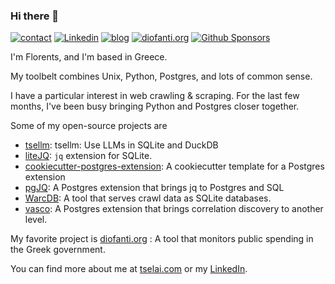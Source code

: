 ### Hi there 👋

[![contact](https://img.shields.io/badge/contact-email-red)](mailto:florents@tselai.com)
[![Linkedin](https://img.shields.io/badge/LinkedIn-0077B5?logo=linkedin&logoColor=white)](https://www.linkedin.com/in/florentstselai/)
[![blog](https://img.shields.io/badge/blog-tselai.com-brightgreen)](https://tselai.com/?utm_source=github_readme)
[![diofanti.org](https://img.shields.io/badge/diofanti.org-blue)](https://diofanti.org)
[![Github Sponsors](https://img.shields.io/static/v1?label=Sponsor&message=%E2%9D%A4&logo=GitHub&link=https://github.com/sponsors/Florents-Tselai/)](https://github.com/sponsors/Florents-Tselai/)

I'm Florents, and I'm based in Greece.

My toolbelt combines Unix, Python, Postgres, and lots of common sense.

I have a particular interest in web crawling & scraping.
For the last few months, I've been busy bringing Python and Postgres closer together.

Some of my open-source projects are
* [tsellm](https://github.com/Florents-Tselai/tsellm): tsellm: Use LLMs in SQLite and DuckDB
* [liteJQ](https://github.com/Florents-Tselai/liteJQ): `jq` extension for SQLite.
* [cookiecutter-postgres-extension](https://github.com/Florents-Tselai/cookiecutter-postgres-extension): A cookiecutter template for a Postgres extension
* [pgJQ](https://github.com/Florents-Tselai/pgJQ): A Postgres extension that brings jq to Postgres and SQL
* [WarcDB](https://github.com/Florents-Tselai/WarcDB): A tool that serves crawl data as SQLite databases.
* [vasco](https://github.com/Florents-Tselai/vasco): A Postgres extension that brings correlation discovery to another level.

My favorite project is [diofanti.org](https://diofanti.org) : 
A tool that monitors public spending in the Greek government.

You can find more about me at [tselai.com](https://tselai.com) or my [LinkedIn](https://www.linkedin.com/in/florentstselai/).
